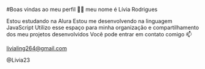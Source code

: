 #Boas vindas ao meu perfil 💙💙
meu nome é Lívia Rodrigues

Estou estudando na Alura
Estou me desenvolvendo na linguagem JavaScript
Utilizo esse espaço para minha organização e compartilhamento dos meu projetos desenvolvidos
Você pode entrar em contato comigo 📫

livialing264@gmail.com

@Livia23
